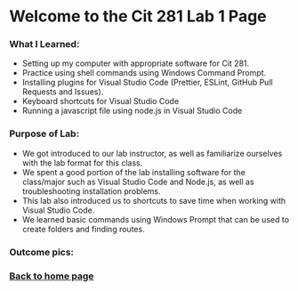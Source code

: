 # Welcome to the Cit 281 Lab 1 Page

### What I Learned:

- Setting up my computer with appropriate software for Cit 281.
- Practice using shell commands using Windows Command Prompt.
- Installing plugins for Visual Studio Code (Prettier, ESLint, GitHub Pull Requests and Issues).
- Keyboard shortcuts for Visual Studio Code
- Running a javascript file using node.js in Visual Studio Code

### Purpose of Lab:

- We got introduced to our lab instructor, as well as familiarize ourselves with the lab format for this class.
- We spent a good portion of the lab installing software for the class/major such as Visual Studio Code and Node.js, as well as troubleshooting installation problems.
- This lab also introduced us to shortcuts to save time when working with Visual Studio Code.
- We learned basic commands using Windows Prompt that can be used to create folders and finding routes.

### Outcome pics: 

### [**Back to home page**](https://uo-cit-itsbread33.github.io/ItsBread33.github.io/)

